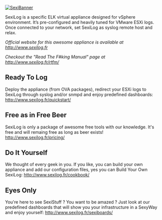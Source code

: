 [![SexiBanner](http://www.sexilog.fr/wp-content/uploads/2015/04/SexiBanner.png)](http://www.sexilog.fr)

SexiLog is a specific ELK virtual appliance designed for vSphere environment. It’s pre-configured and heavily tuned for VMware ESXi logs. Once connected to your network, set SexiLog as syslog remote host and relax.

*Official website for this awesome appliance is available at http://www.sexilog.fr*

*Checkout the "Read The F#king Manual" page at http://www.sexilog.fr/rtfm/*

## Ready To Log

Deploy the appliance (from OVA packages), redirect your ESXi logs to SexiLog through syslog and/or snmpd and enjoy predefined dashboards: http://www.sexilog.fr/quickstart/

## Free as in Free Beer

SexiLog is only a package of awesome free tools with our knowledge. It's free and will remaing free as long as beer exists! http://www.sexilog.fr/pricing/

## Do It Yourself

We thought of every geek in you. If you like, you can build your own appliance and add our configuration files, yes you can Build Your Own SexiLog: http://www.sexilog.fr/cookbook/

## Eyes Only

You're here to see SexiStuff ? You want to be amazed ? Just look at our predefined dashboards that will show you your infrastructure in a SexyWay and enjoy yourself: http://www.sexilog.fr/sexiboards/
